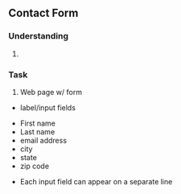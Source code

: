 ## Contact Form

### Understanding
1. 

### Task
1. Web page w/ form
  - label/input fields
   + First name
   + Last name
   + email address
   + city
   + state
   + zip code
  - Each input field can appear on a separate line